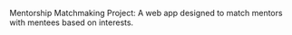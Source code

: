 Mentorship Matchmaking Project:
	A web app designed to match mentors with mentees based on interests.